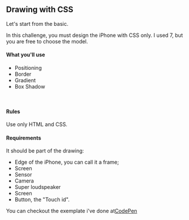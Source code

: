 ## Drawing with CSS

Let's start from the basic.

In this challenge, you must design the iPhone
with CSS only. I used 7, but you are free to choose the model.

#### What you'll use
 - Positioning
 - Border
 - Gradient
 - Box Shadow
 
  
#### Rules
Use only HTML and CSS.
  
#### Requirements
It should be part of the drawing:
- Edge of the iPhone, you can call it a frame;
- Screen
- Sensor
- Camera
- Super loudspeaker
- Screen
- Button, the "Touch id".

You can checkout the exemplate i've done at[CodePen](https://codepen.io/schirrel/full/GRpOZVP)